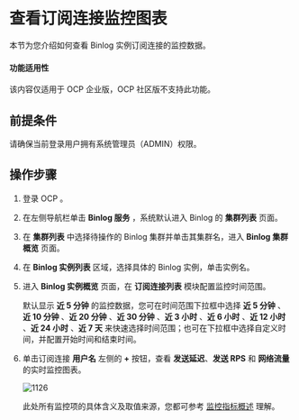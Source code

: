 # 查看订阅连接监控图表

本节为您介绍如何查看 Binlog 实例订阅连接的监控数据。

<main id="notice" type='notice'>
<h4>功能适用性</h4>
<p>该内容仅适用于 OCP 企业版，OCP 社区版不支持此功能。</p>
</main>

## 前提条件

请确保当前登录用户拥有系统管理员（ADMIN）权限。

## 操作步骤

1. 登录 OCP 。

2. 在左侧导航栏单击 **Binlog 服务** ，系统默认进入 Binlog 的 **集群列表** 页面。

3. 在 **集群列表** 中选择待操作的 Binlog 集群并单击其集群名，进入 **Binlog 集群概览** 页面。

4. 在 **Binlog 实例列表** 区域，选择具体的 Binlog 实例，单击实例名。

5. 进入 **Binlog 实例概览** 页面，在 **订阅连接列表** 模块配置监控时间范围。

    默认显示 **近 5 分钟** 的监控数据，您可在时间范围下拉框中选择 **近 5 分钟** 、**近 10 分钟** 、**近 20 分钟** 、**近 30 分钟** 、**近 3 小时** 、**近 6 小时** 、**近 12 小时** 、**近 24 小时** 、**近 7 天** 来快速选择时间范围；也可在下拉框中选择自定义时间，并配置开始时间和结束时间。

6. 单击订阅连接 **用户名** 左侧的 **+** 按钮，查看 **发送延迟**、**发送 RPS** 和 **网络流量** 的实时监控图表。

   ![1126](https://obbusiness-private.oss-cn-shanghai.aliyuncs.com/doc/img/ocp/431/%E8%AE%A2%E9%98%85%E8%BF%9E%E6%8E%A5%E7%9B%91%E6%8E%A7.png)

   此处所有监控项的具体含义及取值来源，您都可参考 [监控指标概述](../../1900.reference-guide/300.monitoring-indicator-reference/100.overview-of-metrics.md) 理解。
